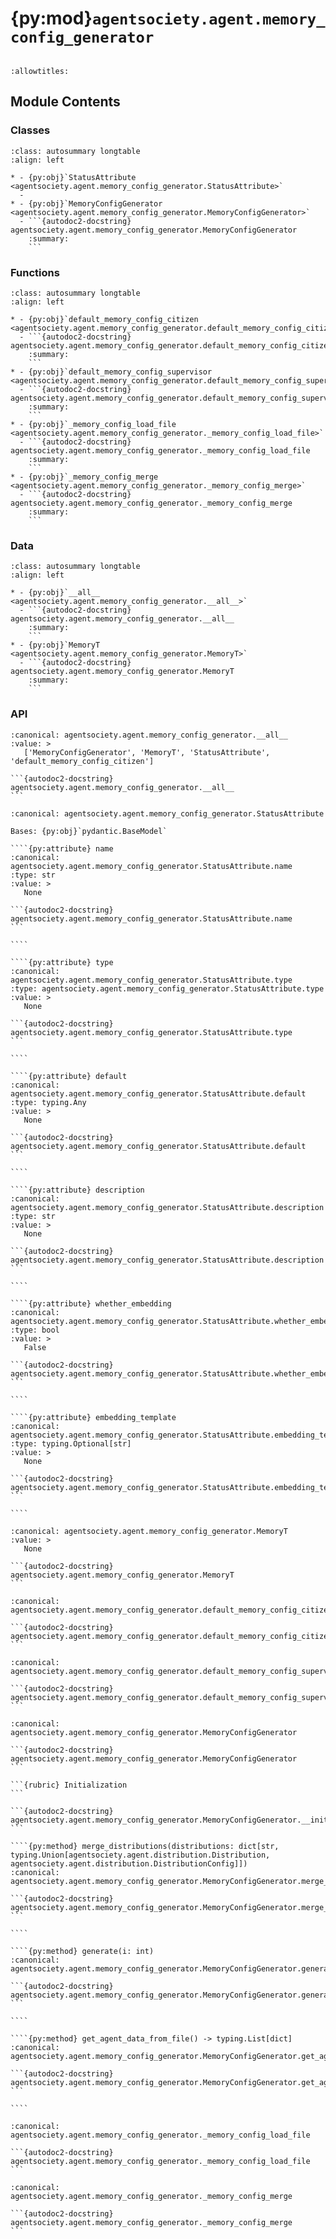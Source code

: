 # {py:mod}`agentsociety.agent.memory_config_generator`

```{py:module} agentsociety.agent.memory_config_generator
```

```{autodoc2-docstring} agentsociety.agent.memory_config_generator
:allowtitles:
```

## Module Contents

### Classes

````{list-table}
:class: autosummary longtable
:align: left

* - {py:obj}`StatusAttribute <agentsociety.agent.memory_config_generator.StatusAttribute>`
  -
* - {py:obj}`MemoryConfigGenerator <agentsociety.agent.memory_config_generator.MemoryConfigGenerator>`
  - ```{autodoc2-docstring} agentsociety.agent.memory_config_generator.MemoryConfigGenerator
    :summary:
    ```
````

### Functions

````{list-table}
:class: autosummary longtable
:align: left

* - {py:obj}`default_memory_config_citizen <agentsociety.agent.memory_config_generator.default_memory_config_citizen>`
  - ```{autodoc2-docstring} agentsociety.agent.memory_config_generator.default_memory_config_citizen
    :summary:
    ```
* - {py:obj}`default_memory_config_supervisor <agentsociety.agent.memory_config_generator.default_memory_config_supervisor>`
  - ```{autodoc2-docstring} agentsociety.agent.memory_config_generator.default_memory_config_supervisor
    :summary:
    ```
* - {py:obj}`_memory_config_load_file <agentsociety.agent.memory_config_generator._memory_config_load_file>`
  - ```{autodoc2-docstring} agentsociety.agent.memory_config_generator._memory_config_load_file
    :summary:
    ```
* - {py:obj}`_memory_config_merge <agentsociety.agent.memory_config_generator._memory_config_merge>`
  - ```{autodoc2-docstring} agentsociety.agent.memory_config_generator._memory_config_merge
    :summary:
    ```
````

### Data

````{list-table}
:class: autosummary longtable
:align: left

* - {py:obj}`__all__ <agentsociety.agent.memory_config_generator.__all__>`
  - ```{autodoc2-docstring} agentsociety.agent.memory_config_generator.__all__
    :summary:
    ```
* - {py:obj}`MemoryT <agentsociety.agent.memory_config_generator.MemoryT>`
  - ```{autodoc2-docstring} agentsociety.agent.memory_config_generator.MemoryT
    :summary:
    ```
````

### API

````{py:data} __all__
:canonical: agentsociety.agent.memory_config_generator.__all__
:value: >
   ['MemoryConfigGenerator', 'MemoryT', 'StatusAttribute', 'default_memory_config_citizen']

```{autodoc2-docstring} agentsociety.agent.memory_config_generator.__all__
```

````

`````{py:class} StatusAttribute(**data: typing.Any)
:canonical: agentsociety.agent.memory_config_generator.StatusAttribute

Bases: {py:obj}`pydantic.BaseModel`

````{py:attribute} name
:canonical: agentsociety.agent.memory_config_generator.StatusAttribute.name
:type: str
:value: >
   None

```{autodoc2-docstring} agentsociety.agent.memory_config_generator.StatusAttribute.name
```

````

````{py:attribute} type
:canonical: agentsociety.agent.memory_config_generator.StatusAttribute.type
:type: agentsociety.agent.memory_config_generator.StatusAttribute.type
:value: >
   None

```{autodoc2-docstring} agentsociety.agent.memory_config_generator.StatusAttribute.type
```

````

````{py:attribute} default
:canonical: agentsociety.agent.memory_config_generator.StatusAttribute.default
:type: typing.Any
:value: >
   None

```{autodoc2-docstring} agentsociety.agent.memory_config_generator.StatusAttribute.default
```

````

````{py:attribute} description
:canonical: agentsociety.agent.memory_config_generator.StatusAttribute.description
:type: str
:value: >
   None

```{autodoc2-docstring} agentsociety.agent.memory_config_generator.StatusAttribute.description
```

````

````{py:attribute} whether_embedding
:canonical: agentsociety.agent.memory_config_generator.StatusAttribute.whether_embedding
:type: bool
:value: >
   False

```{autodoc2-docstring} agentsociety.agent.memory_config_generator.StatusAttribute.whether_embedding
```

````

````{py:attribute} embedding_template
:canonical: agentsociety.agent.memory_config_generator.StatusAttribute.embedding_template
:type: typing.Optional[str]
:value: >
   None

```{autodoc2-docstring} agentsociety.agent.memory_config_generator.StatusAttribute.embedding_template
```

````

`````

````{py:data} MemoryT
:canonical: agentsociety.agent.memory_config_generator.MemoryT
:value: >
   None

```{autodoc2-docstring} agentsociety.agent.memory_config_generator.MemoryT
```

````

````{py:function} default_memory_config_citizen(distributions: dict[str, agentsociety.agent.distribution.Distribution], class_config: typing.Optional[list[agentsociety.agent.memory_config_generator.StatusAttribute]] = None) -> tuple[dict[str, agentsociety.agent.memory_config_generator.MemoryT], dict[str, agentsociety.agent.memory_config_generator.MemoryT], dict[str, typing.Any]]
:canonical: agentsociety.agent.memory_config_generator.default_memory_config_citizen

```{autodoc2-docstring} agentsociety.agent.memory_config_generator.default_memory_config_citizen
```
````

````{py:function} default_memory_config_supervisor(distributions: dict[str, agentsociety.agent.distribution.Distribution], class_config: typing.Optional[list[agentsociety.agent.memory_config_generator.StatusAttribute]] = None) -> tuple[dict[str, agentsociety.agent.memory_config_generator.MemoryT], dict[str, agentsociety.agent.memory_config_generator.MemoryT], dict[str, typing.Any]]
:canonical: agentsociety.agent.memory_config_generator.default_memory_config_supervisor

```{autodoc2-docstring} agentsociety.agent.memory_config_generator.default_memory_config_supervisor
```
````

`````{py:class} MemoryConfigGenerator(config_func: typing.Callable[[dict[str, agentsociety.agent.distribution.Distribution], typing.Optional[list[agentsociety.agent.memory_config_generator.StatusAttribute]]], tuple[dict[str, agentsociety.agent.memory_config_generator.MemoryT], dict[str, agentsociety.agent.memory_config_generator.MemoryT], dict[str, typing.Any]]], class_config: typing.Optional[list[agentsociety.agent.memory_config_generator.StatusAttribute]] = None, number: typing.Optional[int] = None, file: typing.Optional[str] = None, distributions: dict[str, typing.Union[agentsociety.agent.distribution.Distribution, agentsociety.agent.distribution.DistributionConfig]] = {}, s3config: agentsociety.s3.S3Config = S3Config.model_validate({}))
:canonical: agentsociety.agent.memory_config_generator.MemoryConfigGenerator

```{autodoc2-docstring} agentsociety.agent.memory_config_generator.MemoryConfigGenerator
```

```{rubric} Initialization
```

```{autodoc2-docstring} agentsociety.agent.memory_config_generator.MemoryConfigGenerator.__init__
```

````{py:method} merge_distributions(distributions: dict[str, typing.Union[agentsociety.agent.distribution.Distribution, agentsociety.agent.distribution.DistributionConfig]])
:canonical: agentsociety.agent.memory_config_generator.MemoryConfigGenerator.merge_distributions

```{autodoc2-docstring} agentsociety.agent.memory_config_generator.MemoryConfigGenerator.merge_distributions
```

````

````{py:method} generate(i: int)
:canonical: agentsociety.agent.memory_config_generator.MemoryConfigGenerator.generate

```{autodoc2-docstring} agentsociety.agent.memory_config_generator.MemoryConfigGenerator.generate
```

````

````{py:method} get_agent_data_from_file() -> typing.List[dict]
:canonical: agentsociety.agent.memory_config_generator.MemoryConfigGenerator.get_agent_data_from_file

```{autodoc2-docstring} agentsociety.agent.memory_config_generator.MemoryConfigGenerator.get_agent_data_from_file
```

````

`````

````{py:function} _memory_config_load_file(file_path: str, s3config: agentsociety.s3.S3Config)
:canonical: agentsociety.agent.memory_config_generator._memory_config_load_file

```{autodoc2-docstring} agentsociety.agent.memory_config_generator._memory_config_load_file
```
````

````{py:function} _memory_config_merge(file_data: dict, base_extra_attrs: dict[str, agentsociety.agent.memory_config_generator.MemoryT], base_profile: dict[str, agentsociety.agent.memory_config_generator.MemoryT], base_base: dict[str, typing.Any]) -> dict[str, typing.Any]
:canonical: agentsociety.agent.memory_config_generator._memory_config_merge

```{autodoc2-docstring} agentsociety.agent.memory_config_generator._memory_config_merge
```
````
